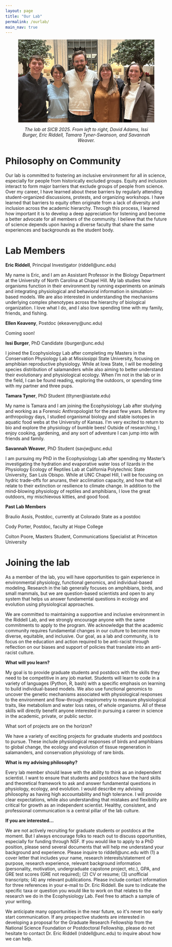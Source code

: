 ```yaml
---
layout: page
title: "Our Lab"
permalink: /ourlab/
main_nav: true
---
```


<figure style="text-align:center;">
  <img src="/assets/IMG_2118.jpg" alt="Descriptive Alt Text" style="max-width:100%; height:auto;">
  <figcaption style="font-style:italic; margin-top:10px;">The lab at SICB 2025. From left to right, David Adams, Issi Burger, Eric Riddell, Tamara Tyner-Swanson, and Savannah Weaver.</figcaption>
</figure>

<h1 id="Header">Philosophy on Community</h1>
<p>Our lab is committed to fostering an inclusive environment for all in science, especially for people from historically excluded groups.  Equity and inclusion interact to form major barriers that exclude groups of people from science.  Over my career, I have learned about these barriers by regularly attending student-organized discussions, protests, and organizing workshops. I have learned that barriers to equity often originate from a lack of diversity and inclusion across the academic hierarchy. Through this process, I learned how important it is to develop a deep appreciation for listening and become a better advocate for all members of the community. I believe that the future of science depends upon having a diverse faculty that share the same experiences and backgrounds as the student body.</p>

<h1 id="Header">Lab Members</h1>
<p><b>Eric Riddell</b>, Principal Investigator (riddell@unc.edu) </p>
<p>My name is Eric, and I am an Assistant Professor in the Biology Department at the University of North Carolina at Chapel Hill. My lab studies how organisms function in their environment by running experiments on animals and integrating physiological and behavioral information in simulation-based models. We are also interested in understanding the mechanisms underlying complex phenotypes across the hierarchy of biological organization. I love what I do, and I also love spending time with my family, friends, and fishing.</p>

<p><b>Ellen Keaveny</b>, Postdoc (ekeaveny@unc.edu)</p>
<p>Coming soon!</p>

<p><b>Issi Burger</b>, PhD Candidate (iburger@unc.edu) </p>
<p>I joined the Ecophysiology Lab after completing my Masters in the Conservation Physiology Lab at Mississippi State University, focusing on amphibian reproductive physiology. While at Iowa State, I will be modeling species distribution of salamanders while also aiming to better understand their evolutionary and physiological ecology. When I’m not in the lab or in the field, I can be found reading, exploring the outdoors, or spending time with my partner and three pups.</p>

<p><b>Tamara Tyner</b>, PhD Student (tltyner@iastate.edu)</p>
<p>My name is Tamara and I am joining the Ecophysiology Lab after studying and working as a Forensic Anthropologist for the past few years. Before my anthropology days, I studied organismal biology and stable isotopes in aquatic food webs at the University of Kansas. I'm very excited to return to bio and explore the physiology of bumble bees! Outside of researching, I enjoy cooking, gardening, and any sort of adventure I can jump into with friends and family.</p>

<p><b>Savannah Weaver</b>, PhD Student (savjw@unc.edu)</p>
<p>I am pursuing my PhD in the Ecophysiology Lab after spending my Master’s investigating the hydration and evaporative water loss of lizards in the Physiology Ecology of Reptiles Lab at California Polytechnic State University, San Luis Obispo. While at UNC Chapel Hill, I will be focusing on hydric trade-offs for anurans, their acclimation capacity, and how that will relate to their extinction or resilience to climate change. In addition to the mind-blowing physiology of reptiles and amphibians, I love the great outdoors, my mischievous kitties, and good food.<p>

<p><b>Past Lab Members</b></p>
<p>Braulio Assis, Postdoc, currently at Colorado State as a postdoc</p>
<p>Cody Porter, Postdoc, faculty at Hope College</p>
<p>Colton Poore, Masters Student, Communications Specialist at Princeton University</p>

<h1 id="Header">Joining the lab</h1>
<p>As a member of the lab, you will have opportunities to gain experience in environmental physiology, functional genomics, and individual-based modeling. Research in the lab generally focuses on amphibians, birds, and small mammals, but we are question-based scientists and open to any system that helps us answer fundamental questions in ecology and evolution using physiological approaches.</p>

<p>We are committed to maintaining a supportive and inclusive environment in the Riddell Lab, and we strongly encourage anyone with the same commitments to apply to the program. We acknowledge that the academic community requires fundamental changes in our culture to become more diverse, equitable, and inclusive. Our goal, as a lab and community, is to focus on the education and action required to be anti-racist through reflection on our biases and support of policies that translate into an anti-racist culture.</p>

<p><b>What will you learn?</b></p>
<p>My goal is to provide graduate students and postdocs with the skills they need to be competitive in any job market. Students will learn to code in a variety of languages (Python, R, bash) with a specific emphasis on learning to build individual-based models. We also use functional genomics to uncover the genetic mechanisms associated with physiological responses to the environment and flow-through respirometry to measure physiological traits, like metabolism and water loss rates, of whole organisms. All of these skills will directly benefit anyone interested in pursuing a career in science in the academic, private, or public sector.</p>

</p>What sort of projects are on the horizon?<p>
<p>We have a variety of exciting projects for graduate students and postdocs to pursue. These include physiological responses of birds and amphibians to global change, the ecology and evolution of tissue regeneration in salamanders, and conservation physiology of rare birds.</p>

<p><b>What is my advising philosophy?</b></p>
<p>Every lab member should leave with the ability to think as an independent scientist. I want to ensure that students and postdocs have the hard skills and theoretical framework to ask and answer fundamental questions in physiology, ecology, and evolution. I would describe my advising philosophy as having high accountability and high tolerance. I will provide clear expectations, while also understanding that mistakes and flexibility are critical for growth as an independent scientist. Healthy, consistent, and professional communication is a central pillar of the lab culture.</p>

<p><b>If you are interested...</b></p>
<p>We are not actively recruiting for graduate students or postdocs at the moment. But I always encourage folks to reach out to discuss opportunities, especially for funding through NSF. If you would like to apply to a PhD position, please send several documents that will help me understand your background and experience. Please inquire to riddell@unc.edu with (1) a cover letter that includes your name, research interests/statement of purpose, research experience, relevant background information (personality, motivation, undergraduate capstone project, etc.), GPA, and GRE test scores (GRE not required); (2) CV or resume; (3) unofficial transcripts; (4) any relevant publications. Please include contact information for three references in your e-mail to Dr. Eric Riddell. Be sure to indicate the specific taxa or question you would like to work on that relates to the research we do in the Ecophysiology Lab. Feel free to attach a sample of your writing.</p>

<p>We anticipate many opportunities in the near future, so it's never too early start communication. If any prospective students are interested in developing a proposal for the Graduate Research Fellowship from the National Science Foundation or Postdoctoral Fellowship, please do not hesitate to contact Dr. Eric Riddell (riddell@unc.edu) to inquire about how we can help.</p>
